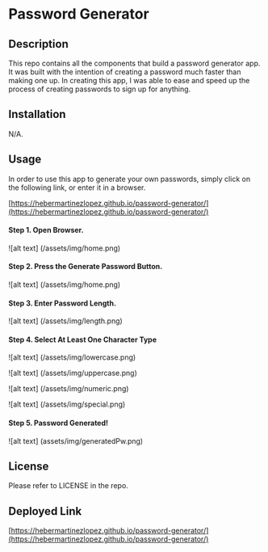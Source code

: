 # Password Generator

## Description

This repo contains all the components that build a password generator app. It was built with the intention of creating a password much faster than making one up. In creating this app, I was able to ease and speed up the process of creating passwords to sign up for anything.

## Installation

N/A.

## Usage

In order to use this app to generate your own passwords, simply click on the following link, or enter it in a browser.

[https://hebermartinezlopez.github.io/password-generator/](https://hebermartinezlopez.github.io/password-generator/)

#### Step 1. Open Browser. 

![alt text] (/assets/img/home.png)

#### Step 2. Press the Generate Password Button. 

![alt text] (/assets/img/home.png)

#### Step 3. Enter Password Length. 

![alt text] (/assets/img/length.png)

#### Step 4. Select At Least One Character Type

![alt text] (/assets/img/lowercase.png)

![alt text] (/assets/img/uppercase.png)

![alt text] (/assets/img/numeric.png)

![alt text] (/assets/img/special.png)

#### Step 5. Password Generated!

![alt text] (assets/img/generatedPw.png)

## License

Please refer to LICENSE in the repo.

## Deployed Link

[https://hebermartinezlopez.github.io/password-generator/](https://hebermartinezlopez.github.io/password-generator/)
